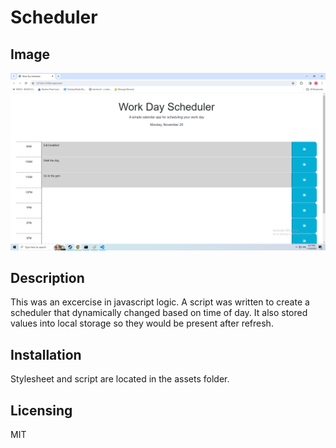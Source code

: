 # Scheduler

## Image
![Alt text](assets/images/image2.png)

## Description

This was an excercise in javascript logic.  A script was written to create a scheduler that dynamically changed based on time of day.  It also stored values into local storage so they would be present after refresh.

## Installation

Stylesheet and script are located in the assets folder.

## Licensing

MIT